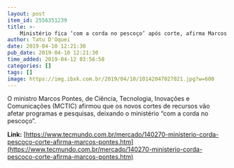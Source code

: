```yaml
---
layout: post
item_id: 2556351239
title: >-
    Ministério fica ‘com a corda no pescoço’ após corte, afirma Marcos Pontes
author: Tatu D'Oquei
date: 2019-04-10 12:21:30
pub_date: 2019-04-10 12:21:30
time_added: 2019-04-12 03:56:58
categories: []
tags: []
image: https://img.ibxk.com.br/2019/04/10/10142047027021.jpg?w=600
---
```


O ministro Marcos Pontes, de Ciência, Tecnologia, Inovações e Comunicações (MCTIC) afirmou que os novos cortes de recursos vão afetar programas e pesquisas, deixando o ministério “com a corda no pescoço”.

**Link:** [https://www.tecmundo.com.br/mercado/140270-ministerio-corda-pescoco-corte-afirma-marcos-pontes.htm](https://www.tecmundo.com.br/mercado/140270-ministerio-corda-pescoco-corte-afirma-marcos-pontes.htm)

